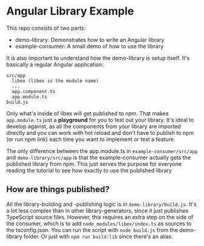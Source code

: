 # Angular Library Example

This repo consists of two parts:

- demo-library: Demonstrates how to write an Angular library
- example-consumer: A small demo of how to use the library

It is also important to understand how the demo-library is setup itself.
It's basically a regular Angular application:

```
src/app
  libex (libex is the module name)
  ...
  app.component.ts
  app.module.ts
build.js
```

Only what's inside of libex will get published to npm. That makes `app.module.ts` just a **playground** for you to test out your library. It's ideal to develop against, as all the components from your library are imported directly and you can work with hot reload and don't have to publish to npm (or run npm link) each time you want to implement or test a feature.

The only difference between the app.module.ts in `example-consumer/src/app` and `demo-library/src/app` is that the example-consumer actually gets the published library from npm. This just serves the purpose for everyone reading the tutorial to see how exactly to use the published library

## How are things published?
All the library-building and -publishing logic is in `demo-library/build.js`. It's a lot less complex than in other library-generators, since it just publishes TypeScript source files. However, this requires an extra step on the side of the consumer, which is to add `node_modules/libex/index.ts` as sources to the tsconfig.json. You can run the script with `node build.js` from the demo-library folder. Or just with `npm run build:lib` since there's an alias.
